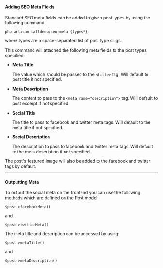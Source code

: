 #### Adding SEO Meta Fields

Standard SEO meta fields can be added to given post types by using the following command

```
php artisan balldeep:seo-meta {types*}
```

where types are a space-separated list of post type slugs.

This command will attached the following meta fields to the post types specified:

* **Meta Title**
   
   The value which should be passed to the `<title>` tag. Will default to post title if not specified.

* **Meta Description**

   The content to pass to the `<meta name="description">` tag. Will default to post excerpt if not specified.

* **Social Title**

   The title to pass to facebook and twitter meta tags. Will default to the meta title if not specified.

* **Social Description**

   The description to pass to facebook and twitter meta tags. Will default to the meta description if not specified.

The post's featured image will also be added to the facebook and twitter tags by default.

---

#### Outputting Meta

To output the social meta on the frontend you can use the following methods which are defined on the Post model:

```
$post->facebookMeta()
```

and

```
$post->twitterMeta()
```

The meta title and description can be accessed by using:

```
$post->metaTitle()
```

and

```
$post->metaDescription()
```